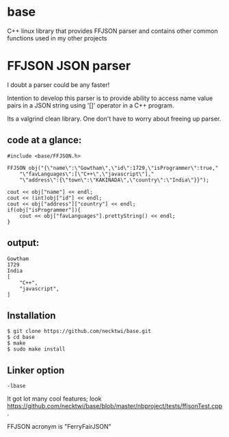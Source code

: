 base
====

C++ linux library that provides FFJSON parser and contains other common functions used in my other projects

FFJSON JSON parser
==================
I doubt a parser could be any faster!

Intention to develop this parser is to provide ability to access name value pairs in a JSON string using '[]' operator in a C++ program.

Its a valgrind clean library. One don't have to worry about freeing up parser.

code at a glance:
-----------------
	#include <base/FFJSON.h>

	FFJSON obj("{\"name\":\"Gowtham\",\"id\":1729,\"isProgrammer\":true,"
		"\"favLanguages\":[\"C++\",\"javascript\"],"
		"\"address\":{\"town\":\"KAKINADA\",\"country\":\"India\"}}");
	
	cout << obj["name"] << endl;
	cout << (int)obj["id"] << endl;
	cout << obj["address"]["country"] << endl;
	if(obj["isProgrammer"]){
		cout << obj["favLanguages"].prettyString() << endl;
	}

output:
-------
	Gowtham
	1729
	India
	[
		"C++",
		"javascript",
	]

Installation
------------
	$ git clone https://github.com/necktwi/base.git
	$ cd base
	$ make
	$ sudo make install

Linker option
--------------
	-lbase
	
It got lot many cool features; look https://github.com/necktwi/base/blob/master/nbproject/tests/ffjsonTest.cpp.

FFJSON acronym is "FerryFairJSON"
